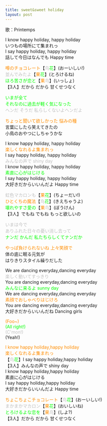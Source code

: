 ```yaml
---
title: sweet&sweet holiday
layout: post
---
```

歌：Printemps

<p>I know happy holiday, happy holiday<br />
いつもの場所にて集まれっ<br />
I say happy holiday, happy holiday<br />
話して今日はなんでも Happy time</p>

<p><font color="darkorange">噂のチョコレート</font>【<font color="silver">鸟</font><font color="lime">花</font>】(おーいしい!)<br />
<font color="silver">並んでみたよ</font>【<font color="darkorange">果</font><font color="lime">花</font>】(とろけるね)<br />
<font color="lime">ほろ苦さが恋と</font>【<font color="darkorange">果</font><font color="silver">鸟</font>】(いっしょ)<br />
【3人】だから だから 甘くせつなく</p>

<p><font color="lime">いまが全て<br />
それなのに過去が軽く気になった</font><br />
<font color="silver">ヘンだ そうだ 私らしくないよヘンだよ</font></p>

<p><font color="darkorange">ちょっと聞いて欲しかった 悩みの種</font><br />
言葉にしたら笑えてきたの<br />
小鳥のおやつにしちゃうかな</p>

<p>I know happy holiday, happy holiday<br />
<font color="darkorange">楽しくなれるよ集まれっ</font><br />
I say happy holiday, happy holiday<br />
<font color="silver">みんなの声で shiny day</font><br />
I know happy holiday, happy holiday<br />
<font color="lime">素直に心がはじける</font><br />
I say happy holiday, happy holiday<br />
大好きだからいいんだよ Happy time</p>

<p><font color="silver">虹色マカロンも</font>【<font color="darkorange">果</font><font color="lime">花</font>】(ちょーだい!)<br />
<font color="darkorange">ひとくちの魔法</font>【<font color="silver">鸟</font><font color="lime">花</font>】(きえちゃうよ)<br />
<font color="lime">壊れやすさ愛の</font>【<font color="darkorange">果</font><font color="silver">鸟</font>】(ぼうけん)<br />
【3人】でもね でもね もっと欲しいの</p>

<p><font color="silver">いまは今で<br />
ありふれた日々の憂い消し去って</font><br />
<font color="lime">ナンだ かんだ 私たちらしくてナンだか</font></p>

<p><font color="darkorange">やっぱ負けられないね 上々笑顔で</font><br />
体の底に眠る元気が<br />
はりきりスタイル繰りだした</p>

<p>We are dancing everyday,dancing everyday<br />
<font color="silver">楽しく動いてすっきり</font><br />
You are dancing everyday,dancing everyday<br />
<font color="lime">みんなに来るよ sunny day</font><br />
We are dancing everyday,dancing everyday<br />
<font color="darkorange">素顔でおしゃべりはじけろ</font><br />
You are dancing everyday,dancing everyday<br />
大好きだからいいんだね Dancing girls</p>

<p><font color="darkorange">(Foo~)</font><br />
<font color="lime">(All right!)</font><br />
<font color="silver">(C'mon!)</font><br />
(Yeah!)</p>

<p><font color="darkorange">I know happy holiday,happy holiday<br />
楽しくなれるよ集まれっ</font><br />
【<font color="silver">鸟</font><font color="lime">花</font>】I say happy holiday,happy holiday<br />
【3人】みんなの声で shiny day<br />
I know happy holiday,happy holiday<br />
素直に心がはじける<br />
I say happy holiday,happy holiday<br />
大好きだからいいんだよ Happy time</p>

<p><font color="darkorange">ちょこちょこチョコレート</font>【<font color="silver">鸟</font><font color="lime">花</font>】(おーいしい!)<br />
<font color="silver">まかまかマカロン</font>【<font color="darkorange">果</font><font color="lime">花</font>】(おいしいね)<br />
<font color="lime">とろけるよな恋を</font>【<font color="darkorange">果</font><font color="silver">鸟</font>】(しよ?)<br />
【3人】だから だから 甘くせつなく</p>